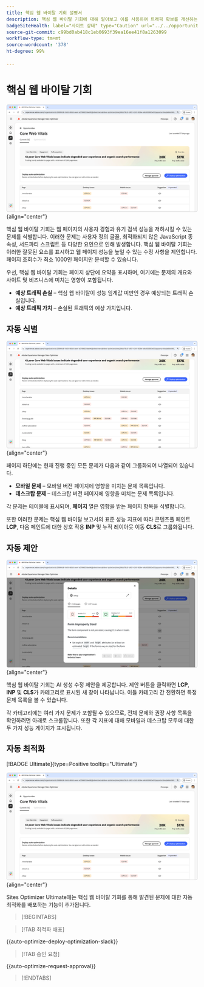 ```yaml
---
title: 핵심 웹 바이탈 기회 설명서
description: 핵심 웹 바이탈 기회에 대해 알아보고 이를 사용하여 트래픽 확보를 개선하는 방법을 알아봅니다.
badgeSiteHealth: label="사이트 상태" type="Caution" url="../../opportunity-types/site-health.md" tooltip="사이트 상태"
source-git-commit: c99bd0ab418c1eb0693f39ea16ee41f8a1263099
workflow-type: tm+mt
source-wordcount: '378'
ht-degree: 99%

---
```



# 핵심 웹 바이탈 기회

![핵심 웹 바이탈 기회](./assets/core-web-vitals/hero.png){align="center"}

핵심 웹 바이탈 기회는 웹 페이지의 사용자 경험과 유기 검색 성능을 저하시킬 수 있는 문제를 식별합니다. 이러한 문제는 사용자 정의 글꼴, 최적화되지 않은 JavaScript 종속성, 서드파티 스크립트 등 다양한 요인으로 인해 발생합니다. 핵심 웹 바이탈 기회는 이러한 잘못된 요소를 표시하고 웹 페이지 성능을 높일 수 있는 수정 사항을 제안합니다. 페이지 조회수가 최소 1000인 페이지만 분석할 수 있습니다.

우선, 핵심 웹 바이탈 기회는 페이지 상단에 요약을 표시하며, 여기에는 문제의 개요와 사이트 및 비즈니스에 미치는 영향이 포함됩니다.

* **예상 트래픽 손실** – 핵심 웹 바이탈이 성능 임계값 미만인 경우 예상되는 트래픽 손실입니다.
* **예상 트래픽 가치** – 손실된 트래픽의 예상 가치입니다.

## 자동 식별

![핵심 웹 바이탈 자동 식별](./assets/core-web-vitals/auto-identify.png){align="center"}

페이지 하단에는 현재 진행 중인 모든 문제가 다음과 같이 그룹화되어 나열되어 있습니다.

* **모바일 문제** – 모바일 버전 페이지에 영향을 미치는 문제 목록입니다.
* **데스크탑 문제** – 데스크탑 버전 페이지에 영향을 미치는 문제 목록입니다.

각 문제는 테이블에 표시되며, **페이지** 열은 영향을 받는 페이지 항목을 식별합니다.

또한 이러한 문제는 핵심 웹 바이탈 보고서의 표준 성능 지표에 따라 콘텐츠풀 페인트 **LCP**, 다음 페인트에 대한 상호 작용 **INP** 및 누적 레이아웃 이동 **CLS**&#x200B;로 그룹화됩니다.

## 자동 제안

![핵심 웹 바이탈 기회 자동 제안](./assets/core-web-vitals/auto-suggest.png){align="center"}

핵심 웹 바이탈 기회는 AI 생성 수정 제안을 제공합니다. 제안 버튼을 클릭하면 **LCP**, **INP** 및 **CLS**&#x200B;가 카테고리로 표시된 새 창이 나타납니다. 이들 카테고리 간 전환하면 특정 문제 목록을 볼 수 있습니다.

각 카테고리에는 여러 가지 문제가 포함될 수 있으므로, 전체 문제와 권장 사항 목록을 확인하려면 아래로 스크롤합니다.  또한 각 지표에 대해 모바일과 데스크탑 모두에 대한 두 가지 성능 게이지가 표시됩니다.

## 자동 최적화

[!BADGE Ultimate]{type=Positive tooltip="Ultimate"}

![핵심 웹 바이탈 기회 자동 최적화](./assets/core-web-vitals/auto-optimize.png){align="center"}

Sites Optimizer Ultimate에는 핵심 웹 바이탈 기회를 통해 발견된 문제에 대한 자동 최적화를 배포하는 기능이 추가됩니다. <!--- TBD-need more in-depth and opportunity specific information here. What does the auto-optimization do?-->

>[!BEGINTABS]

>[!TAB 최적화 배포]

{{auto-optimize-deploy-optimization-slack}}

>[!TAB 승인 요청]

{{auto-optimize-request-approval}}

>[!ENDTABS]

